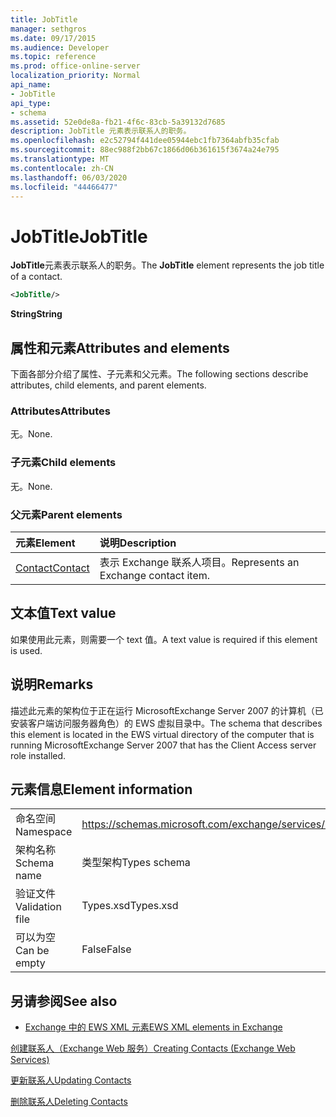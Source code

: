 ```yaml
---
title: JobTitle
manager: sethgros
ms.date: 09/17/2015
ms.audience: Developer
ms.topic: reference
ms.prod: office-online-server
localization_priority: Normal
api_name:
- JobTitle
api_type:
- schema
ms.assetid: 52e0de8a-fb21-4f6c-83cb-5a39132d7685
description: JobTitle 元素表示联系人的职务。
ms.openlocfilehash: e2c52794f441dee05944ebc1fb7364abfb35cfab
ms.sourcegitcommit: 88ec988f2bb67c1866d06b361615f3674a24e795
ms.translationtype: MT
ms.contentlocale: zh-CN
ms.lasthandoff: 06/03/2020
ms.locfileid: "44466477"
---
```

# <a name="jobtitle"></a><span data-ttu-id="14efb-103">JobTitle</span><span class="sxs-lookup"><span data-stu-id="14efb-103">JobTitle</span></span>

<span data-ttu-id="14efb-104">**JobTitle**元素表示联系人的职务。</span><span class="sxs-lookup"><span data-stu-id="14efb-104">The **JobTitle** element represents the job title of a contact.</span></span> 
  
```xml
<JobTitle/>
```

 <span data-ttu-id="14efb-105">**String**</span><span class="sxs-lookup"><span data-stu-id="14efb-105">**String**</span></span>
## <a name="attributes-and-elements"></a><span data-ttu-id="14efb-106">属性和元素</span><span class="sxs-lookup"><span data-stu-id="14efb-106">Attributes and elements</span></span>

<span data-ttu-id="14efb-107">下面各部分介绍了属性、子元素和父元素。</span><span class="sxs-lookup"><span data-stu-id="14efb-107">The following sections describe attributes, child elements, and parent elements.</span></span>
  
### <a name="attributes"></a><span data-ttu-id="14efb-108">Attributes</span><span class="sxs-lookup"><span data-stu-id="14efb-108">Attributes</span></span>

<span data-ttu-id="14efb-109">无。</span><span class="sxs-lookup"><span data-stu-id="14efb-109">None.</span></span>
  
### <a name="child-elements"></a><span data-ttu-id="14efb-110">子元素</span><span class="sxs-lookup"><span data-stu-id="14efb-110">Child elements</span></span>

<span data-ttu-id="14efb-111">无。</span><span class="sxs-lookup"><span data-stu-id="14efb-111">None.</span></span>
  
### <a name="parent-elements"></a><span data-ttu-id="14efb-112">父元素</span><span class="sxs-lookup"><span data-stu-id="14efb-112">Parent elements</span></span>

|<span data-ttu-id="14efb-113">**元素**</span><span class="sxs-lookup"><span data-stu-id="14efb-113">**Element**</span></span>|<span data-ttu-id="14efb-114">**说明**</span><span class="sxs-lookup"><span data-stu-id="14efb-114">**Description**</span></span>|
|:-----|:-----|
|[<span data-ttu-id="14efb-115">Contact</span><span class="sxs-lookup"><span data-stu-id="14efb-115">Contact</span></span>](contact.md) <br/> |<span data-ttu-id="14efb-116">表示 Exchange 联系人项目。</span><span class="sxs-lookup"><span data-stu-id="14efb-116">Represents an Exchange contact item.</span></span>  <br/> |
   
## <a name="text-value"></a><span data-ttu-id="14efb-117">文本值</span><span class="sxs-lookup"><span data-stu-id="14efb-117">Text value</span></span>

<span data-ttu-id="14efb-118">如果使用此元素，则需要一个 text 值。</span><span class="sxs-lookup"><span data-stu-id="14efb-118">A text value is required if this element is used.</span></span>
  
## <a name="remarks"></a><span data-ttu-id="14efb-119">说明</span><span class="sxs-lookup"><span data-stu-id="14efb-119">Remarks</span></span>

<span data-ttu-id="14efb-120">描述此元素的架构位于正在运行 MicrosoftExchange Server 2007 的计算机（已安装客户端访问服务器角色）的 EWS 虚拟目录中。</span><span class="sxs-lookup"><span data-stu-id="14efb-120">The schema that describes this element is located in the EWS virtual directory of the computer that is running MicrosoftExchange Server 2007 that has the Client Access server role installed.</span></span>
  
## <a name="element-information"></a><span data-ttu-id="14efb-121">元素信息</span><span class="sxs-lookup"><span data-stu-id="14efb-121">Element information</span></span>

|||
|:-----|:-----|
|<span data-ttu-id="14efb-122">命名空间</span><span class="sxs-lookup"><span data-stu-id="14efb-122">Namespace</span></span>  <br/> |https://schemas.microsoft.com/exchange/services/2006/types  <br/> |
|<span data-ttu-id="14efb-123">架构名称</span><span class="sxs-lookup"><span data-stu-id="14efb-123">Schema name</span></span>  <br/> |<span data-ttu-id="14efb-124">类型架构</span><span class="sxs-lookup"><span data-stu-id="14efb-124">Types schema</span></span>  <br/> |
|<span data-ttu-id="14efb-125">验证文件</span><span class="sxs-lookup"><span data-stu-id="14efb-125">Validation file</span></span>  <br/> |<span data-ttu-id="14efb-126">Types.xsd</span><span class="sxs-lookup"><span data-stu-id="14efb-126">Types.xsd</span></span>  <br/> |
|<span data-ttu-id="14efb-127">可以为空</span><span class="sxs-lookup"><span data-stu-id="14efb-127">Can be empty</span></span>  <br/> |<span data-ttu-id="14efb-128">False</span><span class="sxs-lookup"><span data-stu-id="14efb-128">False</span></span>  <br/> |
   
## <a name="see-also"></a><span data-ttu-id="14efb-129">另请参阅</span><span class="sxs-lookup"><span data-stu-id="14efb-129">See also</span></span>



- [<span data-ttu-id="14efb-130">Exchange 中的 EWS XML 元素</span><span class="sxs-lookup"><span data-stu-id="14efb-130">EWS XML elements in Exchange</span></span>](ews-xml-elements-in-exchange.md)


[<span data-ttu-id="14efb-131">创建联系人（Exchange Web 服务）</span><span class="sxs-lookup"><span data-stu-id="14efb-131">Creating Contacts (Exchange Web Services)</span></span>](https://msdn.microsoft.com/library/4845917e-70d1-481c-bbd7-011ec6571789%28Office.15%29.aspx)
  
[<span data-ttu-id="14efb-132">更新联系人</span><span class="sxs-lookup"><span data-stu-id="14efb-132">Updating Contacts</span></span>](https://msdn.microsoft.com/library/9a865953-b94a-4229-b632-2dee433314be%28Office.15%29.aspx)
  
[<span data-ttu-id="14efb-133">删除联系人</span><span class="sxs-lookup"><span data-stu-id="14efb-133">Deleting Contacts</span></span>](https://msdn.microsoft.com/library/fcc3dc84-cd3e-455e-a1a7-ae6921c9b588%28Office.15%29.aspx)

